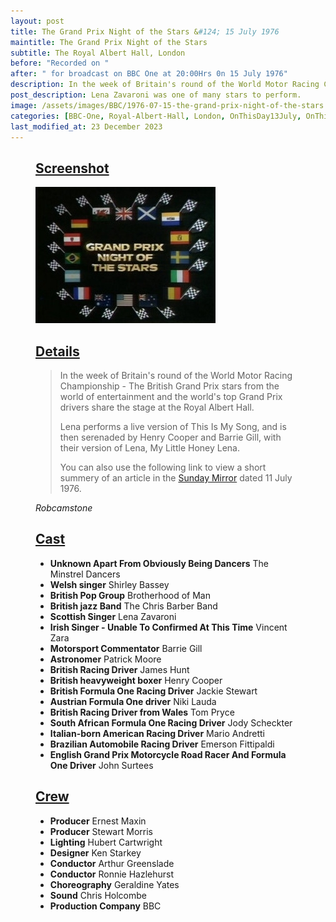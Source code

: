 ```yaml
---
layout: post
title: The Grand Prix Night of the Stars &#124; 15 July 1976
maintitle: The Grand Prix Night of the Stars
subtitle: The Royal Albert Hall, London
before: "Recorded on " 
after: " for broadcast on BBC One at 20:00Hrs 0n 15 July 1976"
description: In the week of Britain's round of the World Motor Racing Championship - The British Grand Prix stars from the world of entertainment and the world's top Grand Prix drivers share the stage at the Royal Albert Hall. Lena performs a live version of This Is My Song, and is then serenaded by Henry Cooper and Barrie Gill, with their version of Lena, My Little Honey Lena.
post_description: Lena Zavaroni was one of many stars to perform.
image: /assets/images/BBC/1976-07-15-the-grand-prix-night-of-the-stars.jpg
categories: [BBC-One, Royal-Albert-Hall, London, OnThisDay13July, OnThisDay15July]
last_modified_at: 23 December 2023
---
```


<figure class="fig3">
<div class="CardLayout">
<div class="CardItem"><h2 id="infobox1" class="infobox"><a href="#infobox1">Screenshot</a></h2>
<div class="CardItem split">
<img src="/assets/images/BBC/1976-07-15-the-grand-prix-night-of-the-stars.jpg" class="full-width" />
</div></div></div>
</figure>

<figure class="fig3">
<div class="CardLayout">
<div class="CardItem"><h2 id="infobox2" class="infobox"><a href="#infobox2">Details</a></h2>
<div class="CardItem split">
<blockquote>
<p>In the week of Britain's round of the World Motor Racing Championship - The British Grand Prix stars from the world of entertainment and the world's top Grand Prix drivers share the stage at the Royal Albert Hall.</p>
<p>Lena performs a live version of This Is My Song, and is then serenaded by Henry Cooper and Barrie Gill, with their version of Lena, My Little Honey Lena.</p>
<p>You can also use the following link to view a short summery of an article in the <a href="/1976-07-11-the-sunday-People">Sunday Mirror</a> dated 11 July 1976.</p>
</blockquote>
<cite>Robcamstone</cite>
</div></div></div>
</figure>

<figure class="fig3">
<div class="CardLayout">
<div class="CardItem"><h2 id="infobox3" class="infobox"><a href="#infobox3">Cast</a></h2>
<div class="CardItem split">
<ul>
<li><strong>Unknown Apart From Obviously Being Dancers</strong> The Minstrel Dancers</li>
<li><strong>Welsh singer</strong> Shirley Bassey</li>
<li><strong>British Pop Group</strong> Brotherhood of Man</li>
<li><strong>British jazz Band</strong> The Chris Barber Band</li>
<li><strong>Scottish Singer</strong> Lena Zavaroni</li>
<li><strong>Irish Singer - Unable To Confirmed At This Time</strong> Vincent Zara</li>
<li><strong>Motorsport Commentator</strong> Barrie Gill</li>
<li><strong>Astronomer</strong> Patrick Moore</li>
<li><strong>British Racing Driver</strong> James Hunt</li>
<li><strong>British heavyweight boxer</strong> Henry Cooper</li>
<li><strong>British Formula One Racing Driver</strong> Jackie Stewart</li>
<li><strong>Austrian Formula One driver</strong> Niki Lauda</li>
<li><strong>British Racing Driver from Wales</strong> Tom Pryce</li>
<li><strong>South African Formula One Racing Driver</strong> Jody Scheckter</li>
<li><strong>Italian-born American Racing Driver</strong> Mario Andretti</li>
<li><strong>Brazilian Automobile Racing Driver</strong> Emerson Fittipaldi</li>
<li><strong>English Grand Prix Motorcycle Road Racer And Formula One Driver</strong> John Surtees</li>
</ul>
</div></div></div>
</figure>

<figure class="fig3">
<div class="CardLayout">
<div class="CardItem"><h2 id="infobox4" class="infobox"><a href="#infobox4">Crew</a></h2>
<div class="CardItem split">
<ul>
<li><strong>Producer</strong> Ernest Maxin</li>
<li><strong>Producer</strong> Stewart Morris</li>
<li><strong>Lighting</strong> Hubert Cartwright</li>
<li><strong>Designer</strong> Ken Starkey</li>
<li><strong>Conductor</strong> Arthur Greenslade</li>
<li><strong>Conductor</strong> Ronnie Hazlehurst</li>
<li><strong>Choreography</strong> Geraldine Yates</li>
<li><strong>Sound</strong> Chris Holcombe</li>
<li><strong>Production Company</strong> BBC</li>
</ul>
</div></div></div>
</figure>
